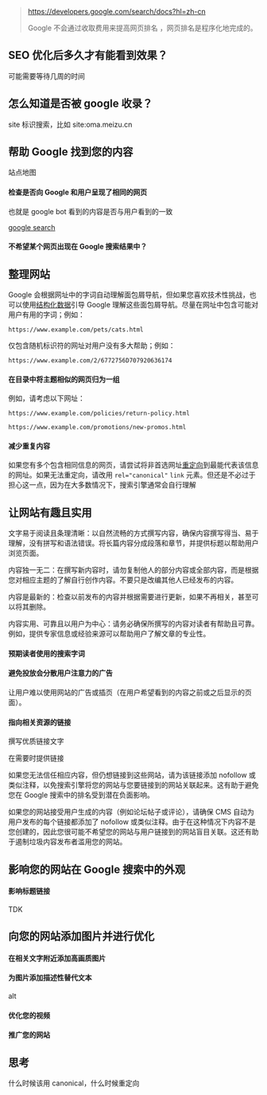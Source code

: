 > https://developers.google.com/search/docs?hl=zh-cn
>
> Google 不会通过收取费用来提高网页排名 ，网页排名是程序化地完成的。

## SEO 优化后多久才有能看到效果？

可能需要等待几周的时间

## 怎么知道是否被 google 收录？

site 标识搜索，比如 site:oma.meizu.cn

## 帮助 Google 找到您的内容

站点地图

#### 检查是否向 Google 和用户呈现了相同的网页

也就是 google bot 看到的内容是否与用户看到的一致

[google search](https://search.google.com/search-console?action=inspect&utm_medium=referral&utm_campaign=9012289&sjid=2935579993609861065-AP&resource_id=https://imber-animation.netlify.app/)

#### 不希望某个网页出现在 Google 搜索结果中？

## 整理网站

Google 会根据网址中的字词自动理解面包屑导航，但如果您喜欢技术性挑战，也可以使用[结构化数据](https://developers.google.com/search/docs/appearance/structured-data/breadcrumb?hl=zh-cn)引导 Google 理解这些面包屑导航。尽量在网址中包含可能对用户有用的字词；例如：

`https://www.example.com/pets/cats.html`

仅包含随机标识符的网址对用户没有多大帮助；例如：

`https://www.example.com/2/6772756D707920636174`

#### 在目录中将主题相似的网页归为一组

例如，请考虑以下网址：

`https://www.example.com/policies/return-policy.html`

`https://www.example.com/promotions/new-promos.html`

#### 减少重复内容

如果您有多个包含相同信息的网页，请尝试将非首选网址[重定向](https://developers.google.com/search/docs/crawling-indexing/301-redirects?hl=zh-cn)到最能代表该信息的网址。如果无法重定向，请改用 `rel="canonical"` `link` 元素。但还是不必过于担心这一点，因为在大多数情况下，搜索引擎通常会自行理解

## 让网站有趣且实用

文字易于阅读且条理清晰：以自然流畅的方式撰写内容，确保内容撰写得当、易于理解，没有拼写和语法错误。将长篇内容分成段落和章节，并提供标题以帮助用户浏览页面。

内容独一无二：在撰写新内容时，请勿复制他人的部分内容或全部内容，而是根据您对相应主题的了解自行创作内容。不要只是改编其他人已经发布的内容。

内容是最新的：检查以前发布的内容并根据需要进行更新，如果不再相关，甚至可以将其删除。

内容实用、可靠且以用户为中心：请务必确保所撰写的内容对读者有帮助且可靠。例如，提供专家信息或经验来源可以帮助用户了解文章的专业性。

#### 预期读者使用的搜索字词

#### 避免投放会分散用户注意力的广告

让用户难以使用网站的广告或插页（在用户希望看到的内容之前或之后显示的页面）。

#### 指向相关资源的链接

撰写优质链接文字

在需要时提供链接

如果您无法信任相应内容，但仍想链接到这些网站，请为该链接添加 nofollow 或类似注释，以免搜索引擎将您的网站与您要链接到的网站关联起来。这有助于避免您在 Google 搜索中的排名受到潜在负面影响。

如果您的网站接受用户生成的内容（例如论坛帖子或评论），请确保 CMS 自动为用户发布的每个链接都添加了 nofollow 或类似注释。由于在这种情况下内容不是您创建的，因此您很可能不希望您的网站与用户链接到的网站盲目关联。这还有助于遏制垃圾内容发布者滥用您的网站。

## 影响您的网站在 Google 搜索中的外观

#### 影响标题链接

TDK

## 向您的网站添加图片并进行优化

#### 在相关文字附近添加高画质图片

#### 为图片添加描述性替代文本

alt

#### 优化您的视频

#### 推广您的网站

## 思考

什么时候该用 canonical，什么时候重定向

